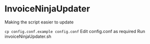 # InvoiceNinjaUpdater
Making the script easier to update

``cp config.conf.example config.conf``
Edit config.conf as required
Run invoiceNinjaUpdater.sh
